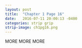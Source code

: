 ```yaml
---
layout: post
title:  "Chapter 1 Page 16"
date:   2016-07-11 20:00:13 -0400
categories: strip grip
strip-image: ch1pg16.png
---
```

MORE MORE MORE 
